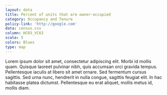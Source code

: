```yaml
---
layout: data
title: Percent of units that are owner-occupied
category: Occupancy and Tenure
policy-link: 'http://google.com'
data: census.csv
column: HC03_VC63
scale: 5
colors: Blues
type: map
---
```


Lorem ipsum dolor sit amet, consectetur adipiscing elit. Morbi id mollis quam. Quisque laoreet pulvinar nibh, quis accumsan orci gravida tempus. Pellentesque iaculis at libero sit amet ornare. Sed fermentum cursus sagittis. Sed urna nunc, hendrerit in nulla congue, sagittis feugiat elit. In hac habitasse platea dictumst. Pellentesque eu erat aliquet, mollis metus id, mollis diam.